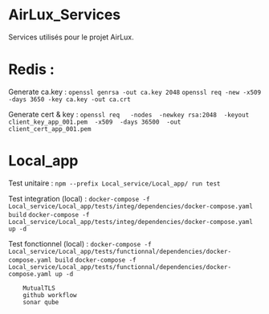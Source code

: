 # AirLux_Services
 Services utilisés pour le projet AirLux.

# Redis :

Generate ca.key :
        `openssl genrsa -out ca.key 2048` 
        `openssl req -new -x509 -days 3650 -key ca.key -out ca.crt`
        

Generate cert & key :
        `openssl req   -nodes  -newkey rsa:2048  -keyout client_key_app_001.pem  -x509  -days 36500  -out client_cert_app_001.pem`

# Local_app

Test unitaire :
        `npm --prefix Local_service/Local_app/ run test`

Test integration (local) :
        `docker-compose -f Local_service/Local_app/tests/integ/dependencies/docker-compose.yaml build`
        `docker-compose -f Local_service/Local_app/tests/integ/dependencies/docker-compose.yaml up -d`

Test fonctionnel (local) :
        `docker-compose -f Local_service/Local_app/tests/functionnal/dependencies/docker-compose.yaml build`
        `docker-compose -f Local_service/Local_app/tests/functionnal/dependencies/docker-compose.yaml up -d`



        MutualTLS
        github workflow
        sonar qube